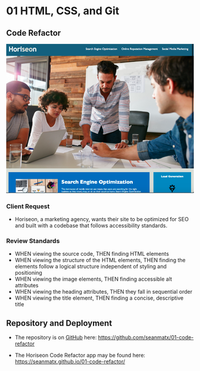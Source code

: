 # 01 HTML, CSS, and Git

## Code Refactor
![Horiseon Code Refactor](images/horiseon.png)

### Client Request
- Horiseon, a marketing agency, wants their site to be optimized for SEO and built with a codebase that follows accessibility standards.

### Review Standards
- WHEN viewing the source code, THEN finding HTML elements
- WHEN viewing the structure of the HTML elements, THEN finding the elements follow a logical structure independent of styling and positioning
- WHEN viewing the image elements, THEN finding accessible alt attributes
- WHEN viewing the heading attributes, THEN they fall in sequential order
- WHEN viewing the title element, THEN finding a concise, descriptive title

## Repository and Deployment
- The repository is on [GitHub](https://github.com/) here: https://github.com/seanmatx/01-code-refactor

- The Horiseon Code Refactor app may be found here: https://seanmatx.github.io/01-code-refactor/